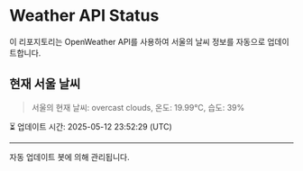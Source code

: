 
# Weather API Status

이 리포지토리는 OpenWeather API를 사용하여 서울의 날씨 정보를 자동으로 업데이트합니다.

## 현재 서울 날씨
> 서울의 현재 날씨: overcast clouds, 온도: 19.99°C, 습도: 39%

⏳ 업데이트 시간: 2025-05-12 23:52:29 (UTC)

---
자동 업데이트 봇에 의해 관리됩니다.
